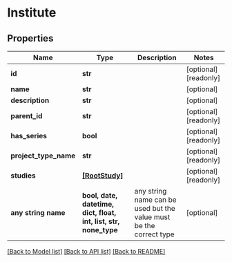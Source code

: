 # Institute


## Properties
Name | Type | Description | Notes
------------ | ------------- | ------------- | -------------
**id** | **str** |  | [optional] [readonly] 
**name** | **str** |  | [optional] 
**description** | **str** |  | [optional] 
**parent_id** | **str** |  | [optional] [readonly] 
**has_series** | **bool** |  | [optional] [readonly] 
**project_type_name** | **str** |  | [optional] [readonly] 
**studies** | [**[RootStudy]**](RootStudy.md) |  | [optional] [readonly] 
**any string name** | **bool, date, datetime, dict, float, int, list, str, none_type** | any string name can be used but the value must be the correct type | [optional]

[[Back to Model list]](../README.md#documentation-for-models) [[Back to API list]](../README.md#documentation-for-api-endpoints) [[Back to README]](../README.md)


